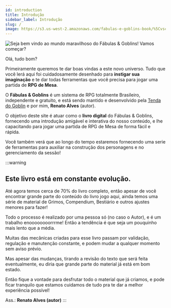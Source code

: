 ```yaml
---
id: introduction
title: Introdução
sidebar_label: Introdução
slug: /
image: https://s3.us-west-2.amazonaws.com/fabulas-e-goblins-book/%5Cvscode%5C247a802d-c952-4be1-997b-c7c837f1a7e7.jpg
---
```


![Seja bem vindo ao mundo maravilhoso do Fábulas & Goblins! Vamos começar?](https://s3.us-west-2.amazonaws.com/fabulas-e-goblins-book/%5Cvscode%5C247a802d-c952-4be1-997b-c7c837f1a7e7.jpg)

Olá, tudo bom?

Primeiramente queremos te dar boas vindas a este novo universo. Tudo que você lerá aqui foi cuidadosamente desenhado para **instigar sua imaginação** e te dar todas ferramentas que você precisa para jogar uma partida de **RPG de Mesa**.

O **Fábulas & Goblins** é um sistema de RPG totalmente Brasileiro, independente e gratuito, e está sendo mantido e desenvolvido pela <a href="https://www.instagram.com/tendadogoblin" nofollow>Tenda do Goblin</a> e por mim, **Renato Alves** (autor).

O objetivo deste site é atuar como o **livro digital** do Fábulas & Goblins, fornecendo uma introdução amigável e interativa do nosso conteúdo, e lhe capacitando para jogar uma partida de RPG de Mesa de forma fácil e rápida.

Você também verá que ao longo do tempo estaremos fornecendo uma serie de ferramentas para auxiliar na construção dos personagens e no gerenciamento da sessão!

:::warning
## Este livro está em constante evolução.

Até agora temos cerca de 70% do livro completo, então apesar de você encontrar grande parte do conteúdo do livro jogo aqui, ainda temos uma série de material de Grimos, Compendium, Bestiário e outros ajustes menores para fazer!

Todo o processo é realizado por uma pessoa só (no caso o Autor), e é um trabalho enoooooooorrrme! Então a tendência é que seja um pouquinho mais lento que a média.

Muitas das mecânicas criadas para esse livro passam por validação, regulação e manutenção constante, e podem mudar a qualquer momento sem aviso prévio.

Mas apesar das mudanças, tirando a revisão do texto que será feita eventualmente, eu diria que grande parte do material já está em bom estado.

Então fique a vontade para desfrutar todo o material que já criamos, e pode ficar tranquilo que estamos cuidamos de tudo pra te dar a melhor experiência possível!

Ass.: **Renato Alves (autor)**
:::
